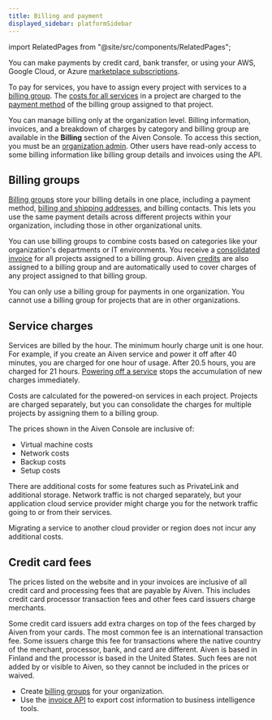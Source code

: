 ```yaml
---
title: Billing and payment
displayed_sidebar: platformSidebar
---
```


import RelatedPages from "@site/src/components/RelatedPages";

You can make payments by credit card, bank transfer, or using your AWS, Google Cloud, or Azure [marketplace subscriptions](/docs/platform/howto/list-marketplace-payments).

To pay for services, you have to assign every project with services to a
[billing group](#billing-groups). The [costs for all services](#service-charges)
in a project are charged to the [payment method](/docs/platform/howto/manage-payment-card)
of the billing group assigned to that project.

You can manage billing only at the organization level. Billing information, invoices,
and a breakdown of charges by category and billing group are available in the **Billing**
section of the Aiven Console. To access this section, you must be an
[organization admin](/docs/platform/concepts/permissions#organization-roles-and-permissions).
Other users have read-only access to some billing information like billing group details
and invoices using the API.

## Billing groups

[Billing groups](/docs/platform/howto/use-billing-groups)
store your billing details in one place,
including a payment method,
[billing and shipping addresses](/docs/platform/howto/manage-billing-addresses),
and billing contacts. This lets you use the same payment details across
different projects within your organization, including those in other organizational units.

You can use billing groups to combine costs based on categories like your organization's
departments or IT environments. You receive a
[consolidated invoice](/docs/platform/concepts/billing-and-payment) for all projects
assigned to a billing group. Aiven [credits](/docs/platform/howto/trial-credits)
are also assigned to a billing group and are automatically used to cover charges
of any project assigned to that billing group.

You can only use a billing group for payments in one organization. You
cannot use a billing group for projects that are in other organizations.

## Service charges

Services are billed by the hour. The minimum hourly charge unit is one hour.
For example, if you create an Aiven service and power it off after 40 minutes,
you are charged for one hour of usage. After 20.5 hours, you are charged
for 21 hours. [Powering off a service](/docs/platform/concepts/service-power-cycle)
stops the accumulation of new charges immediately.

Costs are calculated for the powered-on services in each project. Projects
are charged separately, but you can consolidate the charges for multiple projects
by assigning them to a billing group.

The prices shown in the Aiven Console are inclusive of:

-   Virtual machine costs
-   Network costs
-   Backup costs
-   Setup costs

There are additional costs for some features such as PrivateLink and
additional storage. Network traffic is not charged separately, but your
application cloud service provider might charge you for the network
traffic going to or from their services.

Migrating a service to another cloud provider or region does not incur
any additional costs.

## Credit card fees

The prices listed on the website and in your invoices are inclusive of
all credit card and processing fees that are payable by Aiven. This
includes credit card processor transaction fees and other fees card issuers
charge merchants.

Some credit card issuers add extra charges on top of the fees charged
by Aiven from your cards. The most common fee is an international transaction fee.
Some issuers charge this fee for transactions where the native country
of the merchant, processor, bank, and card are different. Aiven is based
in Finland and the processor is based in the United States. Such fees are not added by
or visible to Aiven, so they cannot be included in the prices or waived.

<RelatedPages/>

- Create [billing groups](/docs/platform/howto/use-billing-groups)
  for your organization.
- Use the [invoice API](https://api.aiven.io/doc/#tag/BillingGroup) to export
  cost information to business intelligence tools.
